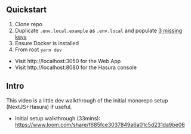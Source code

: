 ## Quickstart

1. Clone repo
2. Duplicate `.env.local.example` as `.env.local` and populate [3 missing keys](https://github.com/DomVinyard/docblock/issues/1)
3. Ensure Docker is installed
4. From root `yarn dev`

- Visit http://localhost:3050 for the Web App
- Visit http://localhost:8080 for the Hasura console

## Intro

This video is a little dev walkthrough of the initial monorepo setup (NextJS+Hasura) if useful.

- Initial setup walkthrough (33mins): https://www.loom.com/share/f685fce3037849a6a01c5d231da9be06
